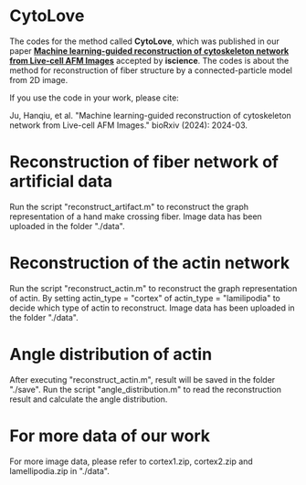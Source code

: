 # CytoLove

The codes for the method called **CytoLove**, which was published in our paper [**Machine learning-guided reconstruction of cytoskeleton network from Live-cell AFM Images**](https://www.biorxiv.org/content/10.1101/2024.03.21.584818v1.abstract) accepted by **iscience**. The codes is about the method for reconstruction of fiber structure by a connected-particle model from 2D image.

If you use the code in your work, please cite:

Ju, Hanqiu, et al. "Machine learning-guided reconstruction of cytoskeleton network from Live-cell AFM Images." bioRxiv (2024): 2024-03.

# Reconstruction of fiber network of artificial data

Run the script "reconstruct_artifact.m" to reconstruct the graph representation of a hand make crossing fiber.
Image data has been uploaded in the folder "./data". 

# Reconstruction of the actin network

Run the script "reconstruct_actin.m" to reconstruct the graph representation of actin.
By setting actin_type = "cortex" of actin_type = "lamilipodia" to decide which type of actin to reconstruct.
Image data has been uploaded in the folder "./data". 

# Angle distribution of actin

After executing "reconstruct_actin.m", result will be saved in the folder "./save". Run the script "angle_distribution.m" to read the reconstruction result and calculate the angle distribution.

# For more data of our work

For more image data, please refer to cortex1.zip, cortex2.zip and lamellipodia.zip in "./data".
